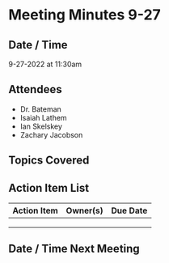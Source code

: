 # Meeting Minutes 9-27

## Date / Time

9-27-2022 at 11:30am

## Attendees

- Dr. Bateman
- Isaiah Lathem
- Ian Skelskey
- Zachary Jacobson

## Topics Covered

## Action Item List

| **Action Item** | **Owner(s)** | **Due Date** |
| --------------- | ------------ | ------------ |
|                 |              |              |
|                 |              |              |
|                 |              |              |

## Date / Time Next Meeting


